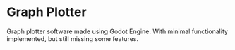 # Graph Plotter
Graph plotter software made using Godot Engine. With minimal functionality implemented, but still missing some features.
